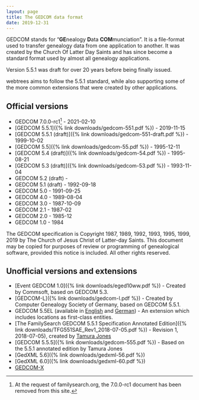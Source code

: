 ```yaml
---
layout: page
title: The GEDCOM data format
date: 2019-12-31
---
```


GEDCOM stands for “**GE**nealogy **D**ata **COM**munciation”. It is a file-format used to transfer genealogy data from one application to another.  It was created by the Church Of Latter Day Saints and has since become a standard format used by almost all genealogy applications.

Version 5.5.1 was draft for over 20 years before being finally issued.

webtrees aims to follow the 5.5.1 standard, while also supporting some
of the more common extensions that were created by other applications.

## Official versions

* GEDCOM 7.0.0-rc1[^1] - 2021-02-10
* [GEDCOM 5.5.1]({% link downloads/gedcom-551.pdf %}) - 2019-11-15
* [GEDCOM 5.5.1 (draft)]({% link downloads/gedcom-551-draft.pdf %}) - 1999-10-02
* [GEDCOM 5.5]({% link downloads/gedcom-55.pdf %}) - 1995-12-11
* [GEDCOM 5.4 (draft)]({% link downloads/gedcom-54.pdf %}) - 1995-08-21
* [GEDCOM 5.3 (draft)]({% link downloads/gedcom-53.pdf %}) - 1993-11-04
* GEDCOM 5.2 (draft) -
* GEDCOM 5.1 (draft) - 1992-09-18
* GEDCOM 5.0 - 1991-09-25
* GEDCOM 4.0 - 1989-08-04	 
* GEDCOM 3.0 - 1987-10-09
* GEDCOM 2.1 - 1987-02
* GEDCOM 2.0 - 1985-12
* GEDCOM 1.0 - 1984

The GEDCOM specification is Copyright 1987, 1989, 1992, 1993, 1995, 1999, 2019 by The Church of Jesus Christ of Latter-day Saints. This document may be copied for purposes of review or programming of genealogical software, provided this notice is included. All other rights reserved.

## Unofficial versions and extensions

* [Event GEDCOM 1.0]({% link downloads/eged10ww.pdf %}) - Created by Commsoft, based on GEDCOM 5.3.
* [GEDCOM-L]({% link downloads/gedcom-l.pdf %}) - Created by Computer Genealogy Society of Germany, based on GEDCOM 5.5.1.
* GEDCOM 5.5EL (available in [English](http://wiki-en.genealogy.net/Gedcom_5.5EL) and [German](http://wiki.genealogy.net/Gedcom_5.5EL)) - An extension which includes locations as first-class entities.
* [The FamilySearch GEDCOM 5.5.1 Specification Annotated Edition]({% link downloads/TFG551SAE_Rev1_2018-07-05.pdf %}) - Revision 1, 2018-07-05), created by [Tamura Jones](https://www.tamurajones.net/GEDCOM551AnnotatedEdition.xhtml)
* [GEDCOM 5.5.5]({% link downloads/gedcom-555.pdf %}) - Based on the 5.5.1 annotated edition by Tamura Jones
* [GedXML 5.6]({% link downloads/gedxml-56.pdf %})
* [GedXML 6.0]({% link downloads/gedxml-60.pdf %})
* [GEDCOM-X](http://www.gedcomx.org)

[^1]: At the request of familysearch.org, the 7.0.0-rc1 document has been removed from this site.
